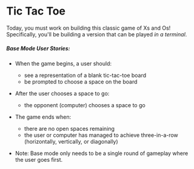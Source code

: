 # Tic Tac Toe

Today, you must work on building this classic game of Xs and Os! Specifically, you'll be building a version that can be played *in a terminal*.

##### Base Mode User Stories:
* When the game begins, a user should:
  * see a representation of a blank tic-tac-toe board
  * be prompted to choose a space on the board
* After the user chooses a space to go:
  * the opponent (computer) chooses a space to go
* The game ends when:
  * there are no open spaces remaining
  * the user or computer has managed to achieve three-in-a-row (horizontally, vertically, or diagonally)

* Note: Base mode only needs to be a single round of gameplay where the user goes first.

